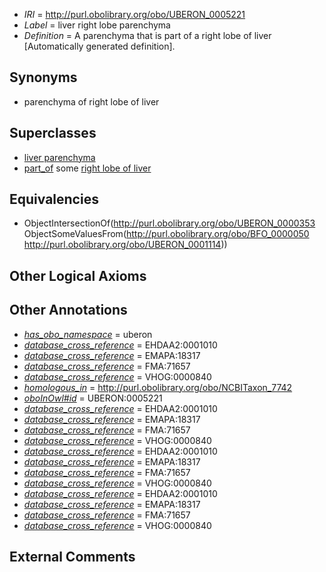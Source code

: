  * *IRI* = http://purl.obolibrary.org/obo/UBERON_0005221
 * *Label* = liver right lobe parenchyma
 * *Definition* = A parenchyma that is part of a right lobe of liver [Automatically generated definition].

## Synonyms

 * parenchyma of right lobe of liver

## Superclasses

 * [liver parenchyma](../../UBERON/80/UBERON_0001280.md)
 * [part_of](../../BFO/50/BFO_0000050.md) some [right lobe of liver](../../UBERON/14/UBERON_0001114.md)

## Equivalencies

 * ObjectIntersectionOf(<http://purl.obolibrary.org/obo/UBERON_0000353> ObjectSomeValuesFrom(<http://purl.obolibrary.org/obo/BFO_0000050> <http://purl.obolibrary.org/obo/UBERON_0001114>))

## Other Logical Axioms


## Other Annotations

 * *[has_obo_namespace](../../ce/oboInOwl#hasOBONamespace.md)* = uberon
 * *[database_cross_reference](../../ef/oboInOwl#hasDbXref.md)* = EHDAA2:0001010
 * *[database_cross_reference](../../ef/oboInOwl#hasDbXref.md)* = EMAPA:18317
 * *[database_cross_reference](../../ef/oboInOwl#hasDbXref.md)* = FMA:71657
 * *[database_cross_reference](../../ef/oboInOwl#hasDbXref.md)* = VHOG:0000840
 * *[homologous_in](../../core#homologous/in/core#homologous_in.md)* = http://purl.obolibrary.org/obo/NCBITaxon_7742
 * *[oboInOwl#id](../../id/oboInOwl#id.md)* = UBERON:0005221
 * *[database_cross_reference](../../ef/oboInOwl#hasDbXref.md)* = EHDAA2:0001010
 * *[database_cross_reference](../../ef/oboInOwl#hasDbXref.md)* = EMAPA:18317
 * *[database_cross_reference](../../ef/oboInOwl#hasDbXref.md)* = FMA:71657
 * *[database_cross_reference](../../ef/oboInOwl#hasDbXref.md)* = VHOG:0000840
 * *[database_cross_reference](../../ef/oboInOwl#hasDbXref.md)* = EHDAA2:0001010
 * *[database_cross_reference](../../ef/oboInOwl#hasDbXref.md)* = EMAPA:18317
 * *[database_cross_reference](../../ef/oboInOwl#hasDbXref.md)* = FMA:71657
 * *[database_cross_reference](../../ef/oboInOwl#hasDbXref.md)* = VHOG:0000840
 * *[database_cross_reference](../../ef/oboInOwl#hasDbXref.md)* = EHDAA2:0001010
 * *[database_cross_reference](../../ef/oboInOwl#hasDbXref.md)* = EMAPA:18317
 * *[database_cross_reference](../../ef/oboInOwl#hasDbXref.md)* = FMA:71657
 * *[database_cross_reference](../../ef/oboInOwl#hasDbXref.md)* = VHOG:0000840

## External Comments

